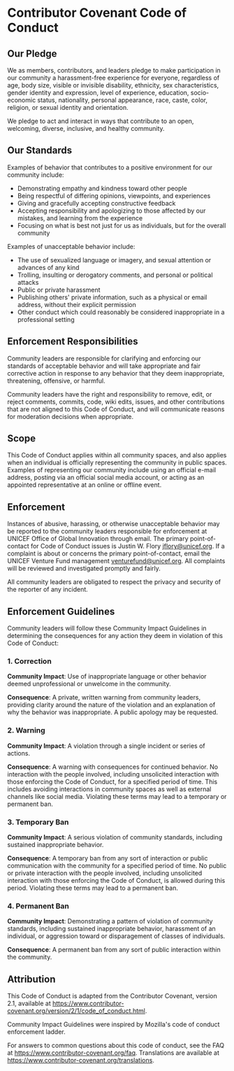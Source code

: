# Contributor Covenant Code of Conduct


## Our Pledge

We as members, contributors, and leaders pledge to make participation in our community a harassment-free experience for everyone, regardless of age, body size, visible or invisible disability, ethnicity, sex characteristics, gender identity and expression, level of experience, education, socio-economic status, nationality, personal appearance, race, caste, color, religion, or sexual identity and orientation.

We pledge to act and interact in ways that contribute to an open, welcoming, diverse, inclusive, and healthy community.


## Our Standards

Examples of behavior that contributes to a positive environment for our community include:

* Demonstrating empathy and kindness toward other people
* Being respectful of differing opinions, viewpoints, and experiences
* Giving and gracefully accepting constructive feedback
* Accepting responsibility and apologizing to those affected by our mistakes, and learning from the experience
* Focusing on what is best not just for us as individuals, but for the overall community

Examples of unacceptable behavior include:

* The use of sexualized language or imagery, and sexual attention or advances of any kind
* Trolling, insulting or derogatory comments, and personal or political attacks
* Public or private harassment
* Publishing others' private information, such as a physical or email address, without their explicit permission
* Other conduct which could reasonably be considered inappropriate in a professional setting


## Enforcement Responsibilities

Community leaders are responsible for clarifying and enforcing our standards of acceptable behavior and will take appropriate and fair corrective action in response to any behavior that they deem inappropriate, threatening, offensive, or harmful.

Community leaders have the right and responsibility to remove, edit, or reject comments, commits, code, wiki edits, issues, and other contributions that are not aligned to this Code of Conduct, and will communicate reasons for moderation decisions when appropriate.


## Scope

This Code of Conduct applies within all community spaces, and also applies when an individual is officially representing the community in public spaces.
Examples of representing our community include using an official e-mail address, posting via an official social media account, or acting as an appointed representative at an online or offline event.


## Enforcement

Instances of abusive, harassing, or otherwise unacceptable behavior may be reported to the community leaders responsible for enforcement at UNICEF Office of Global Innovation through email.
The primary point-of-contact for Code of Conduct issues is Justin W. Flory <jflory@unicef.org>.
If a complaint is about or concerns the primary point-of-contact, email the UNICEF Venture Fund management <venturefund@unicef.org>.
All complaints will be reviewed and investigated promptly and fairly.

All community leaders are obligated to respect the privacy and security of the reporter of any incident.


## Enforcement Guidelines

Community leaders will follow these Community Impact Guidelines in determining the consequences for any action they deem in violation of this Code of Conduct:

### 1. Correction

**Community Impact**:
Use of inappropriate language or other behavior deemed unprofessional or unwelcome in the community.

**Consequence**:
A private, written warning from community leaders, providing clarity around the nature of the violation and an explanation of why the behavior was inappropriate.
A public apology may be requested.

### 2. Warning

**Community Impact**:
A violation through a single incident or series of actions.

**Consequence**:
A warning with consequences for continued behavior.
No interaction with the people involved, including unsolicited interaction with those enforcing the Code of Conduct, for a specified period of time.
This includes avoiding interactions in community spaces as well as external channels like social media.
Violating these terms may lead to a temporary or permanent ban.

### 3. Temporary Ban

**Community Impact**:
A serious violation of community standards, including sustained inappropriate behavior.

**Consequence**:
A temporary ban from any sort of interaction or public communication with the community for a specified period of time.
No public or private interaction with the people involved, including unsolicited interaction with those enforcing the Code of Conduct, is allowed during this period.
Violating these terms may lead to a permanent ban.

### 4. Permanent Ban

**Community Impact**:
Demonstrating a pattern of violation of community standards, including sustained inappropriate behavior, harassment of an individual, or aggression toward or disparagement of classes of individuals.

**Consequence**:
A permanent ban from any sort of public interaction within the community.


## Attribution

This Code of Conduct is adapted from the Contributor Covenant, version 2.1, available at https://www.contributor-covenant.org/version/2/1/code_of_conduct.html.

Community Impact Guidelines were inspired by Mozilla's code of conduct enforcement ladder.

For answers to common questions about this code of conduct, see the FAQ at https://www.contributor-covenant.org/faq.
Translations are available at https://www.contributor-covenant.org/translations.
